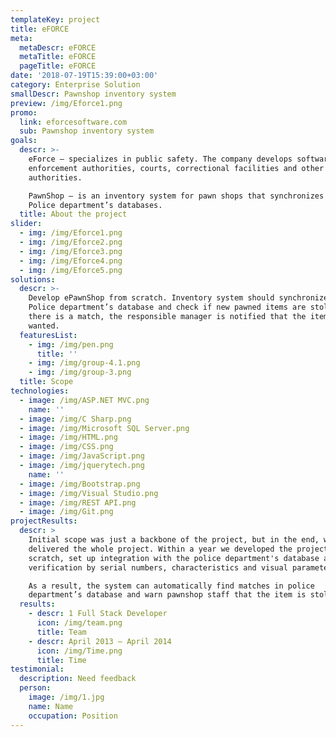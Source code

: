 ```yaml
---
templateKey: project
title: eFORCE
meta:
  metaDescr: eFORCE
  metaTitle: eFORCE
  pageTitle: eFORCE
date: '2018-07-19T15:39:00+03:00'
category: Enterprise Solution
smallDescr: Pawnshop inventory system
preview: /img/Eforce1.png
promo:
  link: eforcesoftware.com
  sub: Pawnshop inventory system
goals:
  descr: >-
    eForce — specializes in public safety. The company develops software for law
    enforcement authorities, courts, correctional facilities and other
    authorities. 

    PawnShop — is an inventory system for pawn shops that synchronizes with
    Police department’s databases.
  title: About the project
slider:
  - img: /img/Eforce1.png
  - img: /img/Eforce2.png
  - img: /img/Eforce3.png
  - img: /img/Eforce4.png
  - img: /img/Eforce5.png
solutions:
  descr: >-
    Develop ePawnShop from scratch. Inventory system should synchronize with
    Police department’s database and check if new pawned items are stolen. If
    there is a match, the responsible manager is notified that the item is
    wanted.
  featuresList:
    - img: /img/pen.png
      title: ''
    - img: /img/group-4.1.png
    - img: /img/group-3.png
  title: Scope
technologies:
  - image: /img/ASP.NET MVC.png
    name: ''
  - image: /img/C Sharp.png
  - image: /img/Microsoft SQL Server.png
  - image: /img/HTML.png
  - image: /img/CSS.png
  - image: /img/JavaScript.png
  - image: /img/jquerytech.png
    name: ''
  - image: /img/Bootstrap.png
  - image: /img/Visual Studio.png
  - image: /img/REST API.png
  - image: /img/Git.png
projectResults:
  descr: >
    Initial scope was just a backbone of the project, but in the end, we
    delivered the whole project. Within a year we developed the project from
    scratch, set up integration with the police department's database and item
    verification by serial numbers, characteristics and visual parameters.

    As a result, the system can automatically find matches in police
    department’s database and warn pawnshop staff that the item is stolen.
  results:
    - descr: 1 Full Stack Developer
      icon: /img/team.png
      title: Team
    - descr: April 2013 — April 2014
      icon: /img/Time.png
      title: Time
testimonial:
  description: Need feedback
  person:
    image: /img/1.jpg
    name: Name
    occupation: Position
---
```


